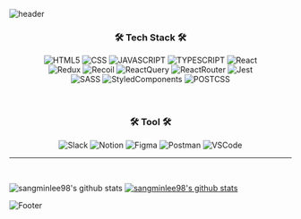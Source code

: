 ![header](https://capsule-render.vercel.app/api?type=waving&color=007acc&text=SangminLee&height=200&animation=fadeIn&fontAlignY=35)

<div align="center">
  <h3>🛠 Tech Stack 🛠</h3>
  <img alt="HTML5" src ="https://img.shields.io/badge/HTML5-E34F26.svg?&style=for-the-badge&logo=HTML5&logoColor=white"/>
  <img alt="CSS" src ="https://img.shields.io/badge/CSS3-1572B6.svg?&style=for-the-badge&logo=CSS3&logoColor=white"/>
  <img alt="JAVASCRIPT" src ="https://img.shields.io/badge/JavaScript-F7DF1E.svg?&style=for-the-badge&logo=JavaScript&logoColor=white"/>
  <img alt="TYPESCRIPT" src ="https://img.shields.io/badge/TypeScript-3178C6.svg?&style=for-the-badge&logo=TypeScript&logoColor=white"/>
  <img alt="React" src ="https://img.shields.io/badge/React-61DAFB.svg?&style=for-the-badge&logo=React&logoColor=white"/>
  <br/>
  <img alt="Redux" src ="https://img.shields.io/badge/Redux-764ABC.svg?&style=for-the-badge&logo=Redux&logoColor=white"/>
  <img alt="Recoil" src ="https://img.shields.io/badge/Recoil-0075EB.svg?&style=for-the-badge&logo=Revolut&logoColor=white"/>
  <img alt="ReactQuery" src ="https://img.shields.io/badge/ReactQuery-FF4154.svg?&style=for-the-badge&logo=ReactQuery&logoColor=white"/>
  <img alt="ReactRouter" src ="https://img.shields.io/badge/ReactRouter-CA4245.svg?&style=for-the-badge&logo=ReactRouter&logoColor=white"/>
  <img alt="Jest" src ="https://img.shields.io/badge/Jest-C21325.svg?&style=for-the-badge&logo=Jest&logoColor=white"/>
  <br/>
  <img alt="SASS" src ="https://img.shields.io/badge/Sass-CC6699.svg?&style=for-the-badge&logo=Sass&logoColor=white"/>
  <img alt="StyledComponents" src ="https://img.shields.io/badge/StyledComponents-DB7093.svg?&style=for-the-badge&logo=StyledComponents&logoColor=white"/>
  <img alt="POSTCSS" src ="https://img.shields.io/badge/PostCSS-DD3A0A.svg?&style=for-the-badge&logo=PostCSS&logoColor=white"/>
  <br/>
  <br/>
  <br/>
  <h3>🛠 Tool 🛠</h3>
  <img alt="Slack" src ="https://img.shields.io/badge/Slack-4A154B.svg?&style=for-the-badge&logo=Slack&logoColor=white"/>
  <img alt="Notion" src ="https://img.shields.io/badge/Notion-000000.svg?&style=for-the-badge&logo=Notion&logoColor=white"/>
  <img alt="Figma" src ="https://img.shields.io/badge/Figma-F24E1E.svg?&style=for-the-badge&logo=Figma&logoColor=white"/>
  <img alt="Postman" src ="https://img.shields.io/badge/PostMan-FF6C37.svg?&style=for-the-badge&logo=Postman&logoColor=white"/>
  <img alt="VSCode" src ="https://img.shields.io/badge/VSCODE-007ACC.svg?&style=for-the-badge&logo=VisualStudioCode&logoColor=white"/>
</div>
<hr/>
<br/>

![sangminlee98's github stats](https://github-readme-stats.vercel.app/api?username=sangminlee98&show_icons=true&theme=radical)
[![sangminlee98's github stats](https://github-readme-stats.vercel.app/api/top-langs/?username=sangminlee98&show_icons=true&hide_border=true&title_color=004386&icon_color=004386&layout=compact&theme=radical)](https://github.com/sangminlee98)

![Footer](https://capsule-render.vercel.app/api?type=waving&color=007acc&height=200&section=footer)
